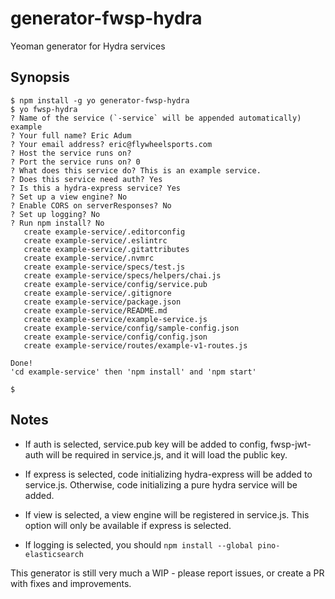 # generator-fwsp-hydra

Yeoman generator for Hydra services

## Synopsis
```
$ npm install -g yo generator-fwsp-hydra
$ yo fwsp-hydra
? Name of the service (`-service` will be appended automatically) example
? Your full name? Eric Adum
? Your email address? eric@flywheelsports.com
? Host the service runs on?
? Port the service runs on? 0
? What does this service do? This is an example service.
? Does this service need auth? Yes
? Is this a hydra-express service? Yes
? Set up a view engine? No
? Enable CORS on serverResponses? No
? Set up logging? No
? Run npm install? No
   create example-service/.editorconfig
   create example-service/.eslintrc
   create example-service/.gitattributes
   create example-service/.nvmrc
   create example-service/specs/test.js
   create example-service/specs/helpers/chai.js
   create example-service/config/service.pub
   create example-service/.gitignore
   create example-service/package.json
   create example-service/README.md
   create example-service/example-service.js
   create example-service/config/sample-config.json
   create example-service/config/config.json
   create example-service/routes/example-v1-routes.js

Done!
'cd example-service' then 'npm install' and 'npm start'

$
```

## Notes

- If auth is selected, service.pub key will be added to config, fwsp-jwt-auth will be required in service.js, and it will load the public key.

- If express is selected, code initializing hydra-express will be added to service.js. Otherwise, code initializing a pure hydra service will be added.

- If view is selected, a view engine will be registered in service.js. This option will only be available if express is selected.

- If logging is selected, you should `npm install --global pino-elasticsearch`

This generator is still very much a WIP - please report issues, or create a PR with fixes and improvements.
